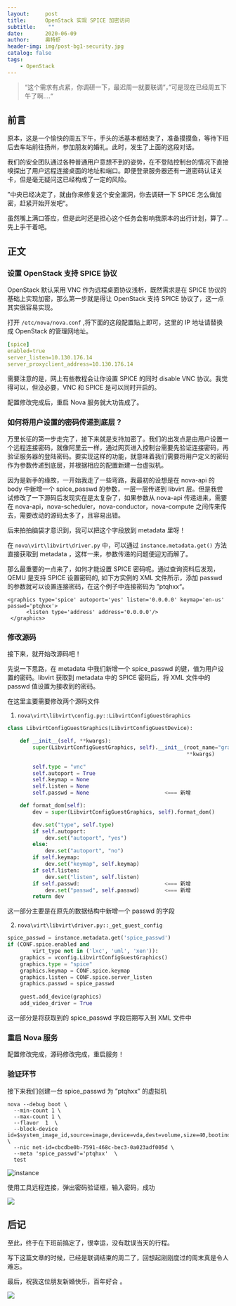 ```yaml
---
layout:     post
title:      OpenStack 实现 SPICE 加密访问
subtitle:    ""
date:       2020-06-09
author:     奥特虾
header-img: img/post-bg1-security.jpg
catalog: false
tags:
    - OpenStack
---
```


> “这个需求有点紧，你调研一下，最迟周一就要联调”，”可是现在已经周五下午了啊....“



## 前言

原本，这是一个愉快的周五下午，手头的活基本都结束了，准备摸摸鱼，等待下班后去车站前往扬州，参加朋友的婚礼。此时，发生了上面的这段对话。



我们的安全团队通过各种普通用户意想不到的姿势，在不登陆控制台的情况下直接嗅探出了用户远程连接桌面的地址和端口。即便登录服务器还有一道密码认证关卡，但是毫无疑问这已经构成了一定的风险。



”中央已经决定了，就由你来修复这个安全漏洞，你去调研一下 SPICE 怎么做加密，赶紧开始开发吧“。



虽然嘴上满口答应，但是此时还是担心这个任务会影响我原本的出行计划，算了...先上手干着吧。









## 正文

### 设置 OpenStack 支持 SPICE 协议

OpenStack 默认采用 VNC 作为远程桌面协议浅析，既然需求是在 SPICE 协议的基础上实现加密，那么第一步就是得让 OpenStack  支持 SPICE 协议了，这一点其实很容易实现。



打开 `/etc/nova/nova.conf` ,将下面的这段配置贴上即可，这里的 IP 地址请替换成 OpenStack 的管理网地址。

```yaml
[spice]
enabled=true
server_listen=10.130.176.14
server_proxyclient_address=10.130.176.14
```



需要注意的是，网上有些教程会让你设置 SPICE 的同时 disable VNC 协议。我觉得可以，但没必要，VNC 和 SPICE 是可以同时开启的。



配置修改完成后，重启 Nova 服务就大功告成了。



### 如何将用户设置的密码传递到底层？

万里长征的第一步走完了，接下来就是支持加密了。我们的出发点是由用户设置一个远程连接密码，就像阿里云一样，通过网页进入控制台需要先验证连接密码，再验证服务器的登陆密码。要实现这样的功能，就意味着我们需要将用户定义的密码作为参数传递到底层，并根据相应的配置新建一台虚拟机。



因为是新手的缘故，一开始我走了一些弯路，我最初的设想是在 nova-api 的 body 中新增一个 spice_passwd 的参数，一层一层传递到 libvirt 层。但是我尝试修改了一下源码后发现实在是太复杂了，如果参数从 nova-api 传递进来，需要在 nova-api，nova-scheduler，nova-conductor，nova-compute 之间传来传去，需要改动的源码太多了，且容易出错。



后来拍拍脑袋才意识到，我可以把这个字段放到 metadata 里呀！



在 `nova\virt\libvirt\driver.py` 中，可以通过 `instance.metadata.get()` 方法直接获取到 metadata ，这样一来，参数传递的问题便迎刃而解了。



那么最重要的一点来了，如何才能设置 SPICE 密码呢。通过查询资料后发现，QEMU 是支持 SPICE 设置密码的, 如下方实例的 XML 文件所示，添加 passwd 的参数就可以设置连接密码，在这个例子中连接密码为 ”ptqhxx“。 

```
<graphics type='spice' autoport='yes' listen='0.0.0.0' keymap='en-us' passwd='ptqhxx'>
      <listen type='address' address='0.0.0.0'/>
 </graphics>
```



### 修改源码

接下来，就开始改源码吧！



先说一下思路，在 metadata 中我们新增一个 spice_passwd 的键，值为用户设置的密码。libvirt 获取到 metadata 中的 SPICE 密码后，将 XML 文件中的 passwd 值设置为接收到的密码。



在这里主要需要修改两个源码文件

1. `nova\virt\libvirt\config.py::LibvirtConfigGuestGraphics`
```python
class LibvirtConfigGuestGraphics(LibvirtConfigGuestDevice):

    def __init__(self, **kwargs):
        super(LibvirtConfigGuestGraphics, self).__init__(root_name="graphics",
                                                         **kwargs)

        self.type = "vnc"
        self.autoport = True
        self.keymap = None
        self.listen = None
        self.passwd = None                        <=== 新增

    def format_dom(self):
        dev = super(LibvirtConfigGuestGraphics, self).format_dom()

        dev.set("type", self.type)
        if self.autoport:
            dev.set("autoport", "yes")
        else:
            dev.set("autoport", "no")
        if self.keymap:
            dev.set("keymap", self.keymap)
        if self.listen:
            dev.set("listen", self.listen)
        if self.passwd:                           <=== 新增
            dev.set("passwd", self.passwd)        <=== 新增
        return dev
```



这一部分主要是在原先的数据结构中新增一个 passwd 的字段



2. `nova\virt\libvirt\driver.py::_get_guest_config`

```python
spice_passwd = instance.metadata.get('spice_passwd')
if (CONF.spice.enabled and
        virt_type not in ('lxc', 'uml', 'xen')):
    graphics = vconfig.LibvirtConfigGuestGraphics()
    graphics.type = "spice"
    graphics.keymap = CONF.spice.keymap
    graphics.listen = CONF.spice.server_listen
    graphics.passwd = spice_passwd
    
    guest.add_device(graphics)
    add_video_driver = True
```



这一部分是将获取到的 spice_passwd 字段后期写入到 XML 文件中



### 重启 Nova 服务

配置修改完成，源码修改完成，重启服务！



### 验证环节

接下来我们创建一台 spice_passwd 为 ”ptqhxx” 的虚拟机

```
nova --debug boot \
  --min-count 1 \
  --max-count 1 \
  --flavor  1  \
  --block-device id=$system_image_id,source=image,device=vda,dest=volume,size=40,bootindex=0,shutdown=remove \
  --nic net-id=cbcdbe0b-7591-468c-bec3-0a023adf005d \
  --meta 'spice_passwd'='ptqhxx'  \
  test
```



![instance](https://s1.ax1x.com/2020/06/09/t4sCX6.png)





使用工具远程连接，弹出密码验证框，输入密码，成功



![](https://s1.ax1x.com/2020/06/09/t4sXKP.png)



## 后记

至此，终于在下班前搞定了，很幸运，没有耽误当天的行程。



写下这篇文章的时候，已经是联调结束的周二了，回想起刚刚度过的周末真是令人难忘。



最后，祝我这位朋友新婚快乐，百年好合 。



![](https://wx1.sinaimg.cn/mw1024/d1797d2fgy1gfk2ccz5o3j215y0u0afs.jpg)



